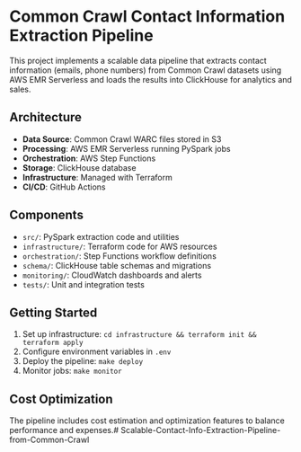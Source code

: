 # Common Crawl Contact Information Extraction Pipeline

This project implements a scalable data pipeline that extracts contact information (emails, phone numbers) from Common Crawl datasets using AWS EMR Serverless and loads the results into ClickHouse for analytics and sales.

## Architecture

- **Data Source**: Common Crawl WARC files stored in S3
- **Processing**: AWS EMR Serverless running PySpark jobs
- **Orchestration**: AWS Step Functions
- **Storage**: ClickHouse database
- **Infrastructure**: Managed with Terraform
- **CI/CD**: GitHub Actions

## Components

- `src/`: PySpark extraction code and utilities
- `infrastructure/`: Terraform code for AWS resources
- `orchestration/`: Step Functions workflow definitions
- `schema/`: ClickHouse table schemas and migrations
- `monitoring/`: CloudWatch dashboards and alerts
- `tests/`: Unit and integration tests

## Getting Started

1. Set up infrastructure: `cd infrastructure && terraform init && terraform apply`
2. Configure environment variables in `.env`
3. Deploy the pipeline: `make deploy`
4. Monitor jobs: `make monitor`

## Cost Optimization

The pipeline includes cost estimation and optimization features to balance performance and expenses.# Scalable-Contact-Info-Extraction-Pipeline-from-Common-Crawl
